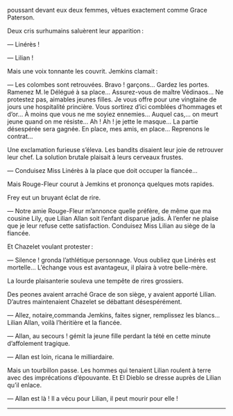 poussant devant eux deux femmes, vêtues exactement comme Grace Paterson.

Deux cris surhumains saluèrent leur apparition :

— Linérès !

— Lilian !

Mais une voix tonnante les couvrit. Jemkins clamait :

— Les colombes sont retrouvées. Bravo ! garçons… Gardez les portes. Ramenez M. le Délégué à sa place… Assurez-vous de maître Védinaos… Ne protestez pas, aimables jeunes filles. Je vous offre pour une vingtaine de jours une hospitalité princière. Vous sortirez d’ici comblées d’hommages et d’or… À moins que vous ne me soyiez ennemies… Auquel cas,… on meurt jeune quand on me résiste… Ah ! Ah ! je jette le masque… La partie désespérée sera gagnée. En place, mes amis, en place… Reprenons le contrat…

Une exclamation furieuse s’éleva. Les bandits disaient leur joie de retrouver leur chef. La solution brutale plaisait à leurs cerveaux frustes.

— Conduisez Miss Linérès à la place que doit occuper la fiancée…

Mais Rouge-Fleur courut à Jemkins et prononça quelques mots rapides.

Frey eut un bruyant éclat de rire.

— Notre amie Rouge-Fleur m’annonce quelle préfère, de même que ma cousine Lily, que Lilian Allan soit l’enfant disparue jadis. À l’enfer ne plaise que je leur refuse cette satisfaction. Conduisez Miss Lilian au siège de la fiancée.

Et Chazelet voulant protester :

— Silence ! gronda l’athlétique personnage. Vous oubliez que Linérès est mortelle… L’échange vous est avantageux, il plaira à votre belle-mère.

La lourde plaisanterie souleva une tempête de rires grossiers.

Des peones avaient arraché Grace de son siège, y avaient apporté Lilian. D’autres maintenaient Chazelet se débattant désespérément.

— Allez, notaire,commanda Jemkins, faites signer, remplissez les blancs… Lilian Allan, voilà l’héritière et la fiancée.

— Allan, au secours ! gémit la jeune fille perdant la tété en cette minute d’affolement tragique.

— Allan est loin, ricana le milliardaire.

Mais un tourbillon passe. Les hommes qui tenaient Lilian roulent à terre avec des imprécations d’épouvante. Et El Dieblo se dresse auprès de Lilian qu’il enlace.

— Allan est là ! Il a vécu pour Lilian, il peut mourir pour elle !

-----

